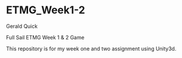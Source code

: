ETMG_Week1-2
============
Gerald Quick

Full Sail ETMG Week 1 &amp; 2 Game

This repository is for my week one and two assignment using Unity3d. 
